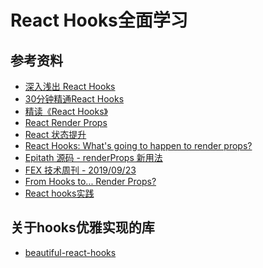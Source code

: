 # React Hooks全面学习

## 参考资料

* [深入浅出 React Hooks][1]
* [30分钟精通React Hooks][2]
* [精读《React Hooks》][3]
* [React Render Props][4]
* [React 状态提升][5]
* [React Hooks: What's going to happen to render props?][6]
* [Epitath 源码 - renderProps 新用法][7]
* [FEX 技术周刊 - 2019/09/23][8]
* [From Hooks to... Render Props?][9]
* [React hooks实践](https://juejin.im/post/5c4d7122e51d4556940c15cb)

[1]: https://juejin.im/post/5cf475d66fb9a07ea944594e
[2]: https://juejin.im/post/5be3ea136fb9a049f9121014
[3]: https://juejin.im/post/5be8d3def265da611a476231
[4]: https://zh-hans.reactjs.org/docs/render-props.html
[5]: https://zh-hans.reactjs.org/docs/lifting-state-up.html
[6]: https://kentcdodds.com/blog/react-hooks-whats-going-to-happen-to-render-props
[7]: https://github.com/dt-fe/weekly/tree/master
[8]: http://fex.baidu.com/blog/2019/09/fex-weekly-23/
[9]: https://frontarm.com/james-k-nelson/hooks-vs-render-props/

## 关于hooks优雅实现的库

* [beautiful-react-hooks](https://github.com/antonioru/beautiful-react-hooks)
